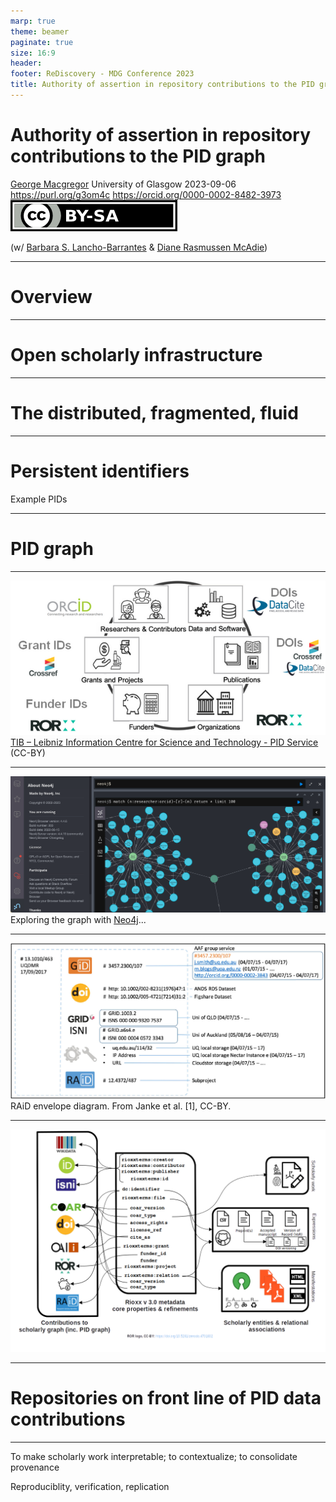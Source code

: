 ```yaml
---
marp: true
theme: beamer
paginate: true
size: 16:9
header: 
footer: ReDiscovery - MDG Conference 2023
title: Authority of assertion in repository contributions to the PID graph
---
```

# Authority of assertion in repository contributions to the PID graph


[George Macgregor](https://purl.org/g3om4c)
University of Glasgow
2023-09-06
https://purl.org/g3om4c
https://orcid.org/0000-0002-8482-3973
![width:125px](by-sa.png)

(w/ [Barbara S. Lancho-Barrantes](https://orcid.org/0000-0001-9994-8886) & [Diane Rasmussen McAdie](https://orcid.org/0000-0003-1275-7054))

---

# Overview



---

# Open scholarly infrastructure


---
# The distributed, fragmented, fluid
 
---
# Persistent identifiers

Example PIDs


---
# PID graph

---
![width:940px](pid-graph.png)
[TIB – Leibniz Information Centre for Science and Technology - PID Service](https://projects.tib.eu/pid-service/en/persistent-identifiers/persistent-identifiers-pids/) (CC-BY)


---
![width:1100px](Neo4j.png)
Exploring the graph with [Neo4j](https://neo4j.com/)...

---


![width:1100px](raid.jpg)
RAiD envelope diagram. From Janke et al. [1], CC-BY.


---


![width:1000px](rioxx-example-graph.png)

---

# Repositories on front line of PID data contributions

---
To make scholarly work interpretable; to contextualize; to consolidate provenance

Reproduciblity, verification, replication 